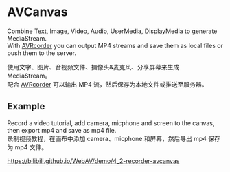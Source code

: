 # AVCanvas

Combine Text, Image, Video, Audio, UserMedia, DisplayMedia to generate MediaStream.  
With [AVRcorder](../av-recorder/README.md) you can output MP4 streams and save them as local files or push them to the server.

使用文字、图片、音视频文件、摄像头&麦克风、分享屏幕来生成 MediaStream。  
配合 [AVRcorder](../av-recorder/README.md) 可以输出 MP4 流，然后保存为本地文件或推送至服务器。

## Example

Record a video tutorial, add camera, micphone and screen to the canvas, then export mp4 and save as mp4 file.  
录制视频教程，在画布中添加 camera、micphone 和屏幕，然后导出 mp4 保存为 mp4 文件。

<https://bilibili.github.io/WebAV/demo/4_2-recorder-avcanvas>
